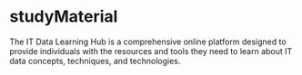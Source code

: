 # studyMaterial
The IT Data Learning Hub is a comprehensive online platform designed to provide individuals with the resources and tools they need to learn about IT data concepts, techniques, and technologies.
